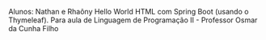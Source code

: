 Alunos: Nathan e Rhaôny 
 Hello World HTML com Spring Boot (usando o Thymeleaf).
 Para aula de Linguagem de Programação II - Professor Osmar da Cunha Filho
